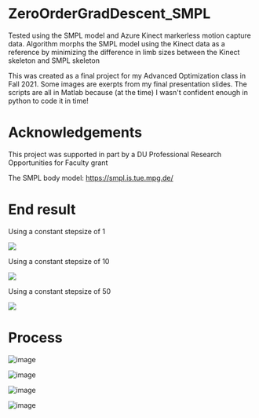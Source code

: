 # ZeroOrderGradDescent_SMPL
Tested using the SMPL model and Azure Kinect markerless motion capture data. Algorithm morphs the SMPL model using the Kinect data as a reference by minimizing the difference in limb sizes between the Kinect skeleton and SMPL skeleton 

This was created as a final project for my Advanced Optimization class in Fall 2021. Some images are exerpts from my final presentation slides. The scripts are all in Matlab because (at the time) I wasn't confident enough in python to code it in time!

# Acknowledgements 
This project was supported in part by a DU Professional Research Opportunities for Faculty grant

The SMPL body model: https://smpl.is.tue.mpg.de/

# End result
Using a constant stepsize of 1

![](https://media.giphy.com/media/HjFiElVig3UEfAQp44/giphy.gif)

Using a constant stepsize of 10

![](https://media.giphy.com/media/pT5a4QtCVHyuOD98ef/giphy.gif)

Using a constant stepsize of 50

![](https://media.giphy.com/media/fafxqCpVBRDvFbhyQq/giphy.gif)

# Process
![image](https://user-images.githubusercontent.com/67296859/198916555-63874f08-54ed-4231-a803-136254e4d961.png)

![image](https://user-images.githubusercontent.com/67296859/198916824-b8647542-4dd5-4c9c-aba7-515232deedb9.png)

![image](https://user-images.githubusercontent.com/67296859/198917631-b5498ea7-08af-44bf-a8c8-43fffa1b1601.png)

![image](https://user-images.githubusercontent.com/67296859/198917377-22f1a362-77cf-4e31-8b2d-12f6f9a5ff0d.png)


